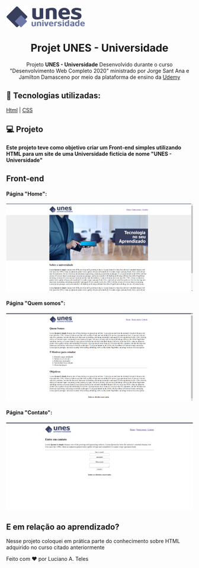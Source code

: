 <img src="Imagens/logo.png" align="center">
<h1 align="center">Projet UNES - Universidade</h1>
<p align="center">Projeto <strong>UNES - Universidade</strong> Desenvolvido durante o curso "Desenvolvimento Web Completo 2020" ministrado por  Jorge Sant Ana e Jamilton Damasceno por meio da plataforma de ensino da <a href ="https://www.udemy.com/">Udemy<a></p>

<hl>

## :rocket: Tecnologias utilizadas:

  [Html](https://www.w3schools.com/html/default.asp)
| [CSS](https://www.w3schools.com/css/)


## 💻 Projeto

#### Este projeto teve como objetivo criar um Front-end simples utilizando HTML para um site de uma Universidade fictícia de nome "UNES - Universidade"

## Front-end
#### Página "Home":
<img src="Imagens/Captura1.PNG"> 

#### Página "Quem somos":
<img src="Imagens/Captura2.PNG">

#### Página "Contato":
<img src="Imagens/Captura3.PNG">

## E em relação ao aprendizado?

Nesse projeto coloquei em prática parte do conhecimento sobre HTML adquirido no curso citado anteriormente

Feito com ❤️ por Luciano A. Teles